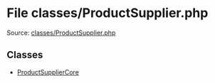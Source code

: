 File classes/ProductSupplier.php
=========

Source: [classes/ProductSupplier.php](https://github.com/PrestaShop/PrestaShop/blob/1.5.0.9/classes/ProductSupplier.php)


Classes
-------

* [ProductSupplierCore](class.ProductSupplierCore.md)

